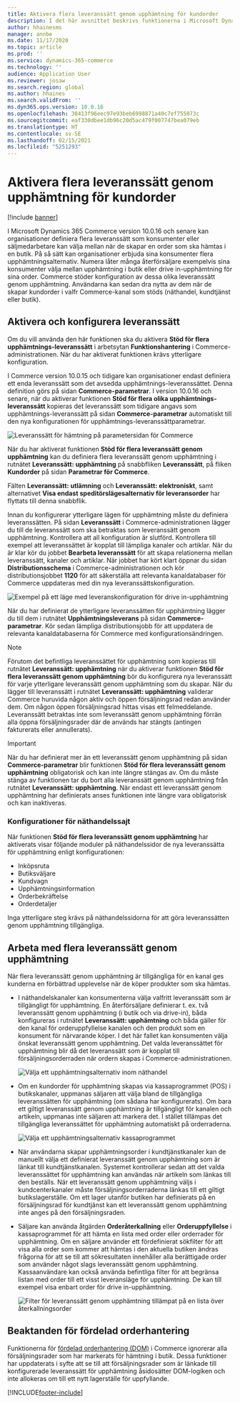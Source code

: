 ```yaml
---
title: Aktivera flera leveranssätt genom upphämtning för kundorder
description: I det här avsnittet beskrivs funktionerna i Microsoft Dynamics 365 Commerce som gör att du kan skapa kundorder för upphämtning i en butik.
author: hhainesms
manager: annbe
ms.date: 11/17/2020
ms.topic: article
ms.prod: ''
ms.service: dynamics-365-commerce
ms.technology: ''
audience: Application User
ms.reviewer: josaw
ms.search.region: global
ms.author: hhaines
ms.search.validFrom: ''
ms.dyn365.ops.version: 10.0.16
ms.openlocfilehash: 38413f96eec97e93beb6998871a40c7ef755073c
ms.sourcegitcommit: eaf330dbee1db96c20d5ac479f007747bea079eb
ms.translationtype: HT
ms.contentlocale: sv-SE
ms.lasthandoff: 02/15/2021
ms.locfileid: "5251293"
---
```

# <a name="enable-multiple-pickup-delivery-modes-for-customer-orders"></a>Aktivera flera leveranssätt genom upphämtning för kundorder

[!include [banner](includes/banner.md)]


I Microsoft Dynamics 365 Commerce version 10.0.16 och senare kan organisationer definiera flera leveranssätt som konsumenter eller säljmedarbetare kan välja mellan när de skapar en order som ska hämtas i en butik. På så sätt kan organisationer erbjuda sina konsumenter flera upphämtningsalternativ. Numera låter många återförsäljare exempelvis sina konsumenter välja mellan upphämtning i butik eller drive in-upphämtning för sina order. Commerce stöder konfiguration av dessa olika leveranssätt genom upphämtning. Användarna kan sedan dra nytta av dem när de skapar kundorder i valfr Commerce-kanal som stöds (näthandel, kundtjänst eller butik).

## <a name="enable-and-configure-pickup-delivery-modes"></a>Aktivera och konfigurera leveranssätt

Om du vill använda den här funktionen ska du aktivera **Stöd för flera upphämtnings-leveranssätt** i arbetsytan **Funktionshantering** i Commerce-administrationen. När du har aktiverat funktionen krävs ytterligare konfiguration.

I Commerce version 10.0.15 och tidigare kan organisationer endast definiera ett enda leveranssätt som det avsedda upphämtnings-leveranssättet. Denna definition görs på sidan **Commerce-parametrar**. I version 10.0.16 och senare, när du aktiverar funktionen **Stöd för flera olika upphämtnings-leveranssätt** kopieras det leveranssätt som tidigare angavs som upphämtnings-leveranssätt på sidan **Commerce-parametrar** automatiskt till den nya konfigurationen för upphämtnings-leveranssättparametrar.

![Leveranssätt för hämtning på parametersidan för Commerce](media/multiplepickupparameter.png)

När du har aktiverat funktionen **Stöd för flera leveranssätt genom upphämtning** kan du definiera flera leveranssätt genom upphämtning i rutnätet **Leveranssätt: upphämtning** på snabbfliken **Leveranssätt**, på fliken **Kundorder** på sidan **Parametrar för Commerce**.

Fälten **Leveranssätt: utlämning** och **Leveranssätt: elektroniskt**, samt alternativet **Visa endast speditörslägesalternativ för leveransorder** har flyttats till denna snabbflik.

Innan du konfigurerar ytterligare lägen för upphämtning måste du definiera leveranssätten. På sidan **Leveranssätt** i Commerce-administrationen lägger du till de leveranssätt som ska betraktas som leveranssätt genom upphämtning. Kontrollera att all konfiguration är slutförd. Kontrollera till exempel att leveranssättet är kopplat till lämpliga kanaler och artiklar. När du är klar kör du jobbet **Bearbeta leveranssätt** för att skapa relationerna mellan leveranssätt, kanaler och artiklar. När jobbet har kört klart öppnar du sidan **Distributionsschema** i Commerce-administrationen och kör distributionsjobbet **1120** för att säkerställa att relevanta kanaldatabaser för Commerce uppdateras med din nya leveranssättskonfiguration.

![Exempel på ett läge med leveranskonfiguration för drive in-upphämtning](media/pickupmodes.png)

När du har definierat de ytterligare leveranssätten för upphämtning lägger du till dem i rutnätet **Upphämtningsleverans** på sidan **Commerce-parametrar**. Kör sedan lämpliga distributionsjobb för att uppdatera de relevanta kanaldatabaserna för Commerce med konfigurationsändringen.

> [!NOTE]
> Förutom det befintliga leveranssättet för upphämtning som kopieras till rutnätet **Leveranssätt: upphämtning** när du aktiverar funktionen **Stöd för flera leveranssätt genom upphämtning** bör du konfigurera nya leveranssätt för varje ytterligare leveranssätt genom upphämtning som du skapar. När du lägger till leveranssätt i rutnätet **Leveranssätt: upphämtning** validerar Commerce huruvida någon aktiv och öppen försäljningsrad redan använder dem. Om någon öppen försäljningsrad hittas visas ett felmeddelande. Leveranssätt betraktas inte som leveranssätt genom upphämtning förrän alla öppna försäljningsrader där de används har stängts (antingen fakturerats eller annullerats).

> [!IMPORTANT]
> När du har definierat mer än ett leveranssätt genom upphämtning på sidan **Commerce-parametrar** blir funktionen **Stöd för flera leveranssätt genom upphämtning** obligatorisk och kan inte längre stängas av. Om du måste stänga av funktionen tar du bort alla leveranssätt genom upphämtning från rutnätet **Leveranssätt: upphämtning**. När endast ett leveranssätt genom upphämtning har definierats anses funktionen inte längre vara obligatorisk och kan inaktiveras.

### <a name="e-commerce-site-configurations"></a>Konfigurationer för näthandelssajt

När funktionen **Stöd för flera leveranssätt genom upphämtning** har aktiverats visar följande moduler på näthandelssidor de nya leveranssätta för upphämtning enligt konfigurationen:

- Inköpsruta
- Butiksväljare
- Kundvagn
- Upphämtningsinformation
- Orderbekräftelse
- Orderdetaljer

Inga ytterligare steg krävs på näthandelssidorna för att göra leveranssätten genom upphämtning tillgängliga.

## <a name="work-with-multiple-pickup-delivery-modes"></a>Arbeta med flera leveranssätt genom upphämtning

När flera leveranssätt genom upphämtning är tillgängliga för en kanal ges kunderna en förbättrad upplevelse när de köper produkter som ska hämtas. 

- I näthandelskanaler kan konsumenterna välja valfritt leveranssätt som är tillgängligt för upphämtning. En återförsäljare definierar t. ex. två leveranssätt genom upphämtning (i butik och via drive-in), båda konfigureras i rutnätet **Leveranssätt: upphämtning** och båda gäller för den kanal för orderuppfyllelse kanalen och den produkt som en konsument för närvarande köper. I det här fallet kan konsumenten välja önskat leveranssätt genom upphämtning. Det valda leveranssättet för upphämtning blir då det leveranssätt som är kopplat till försäljningsorderraden när ordern skapas i Commerce-administrationen.

    ![Välja ett upphämtningsalternativ inom näthandel](media/pickupecommerce.png)

- Om en kundorder för upphämtning skapas via kassaprogrammet (POS) i butikskanaler, uppmanas säljaren att välja bland de tillgängliga leveranssätten för upphämtning (om sådana har konfigurerats). Om bara ett giltigt leveranssätt genom upphämtning är tillgängligt för kanalen och artikeln, uppmanas inte säljaren att markera det. I stället tillämpas det tillgängliga leveranssättet för upphämtning automatiskt på orderraderna.

    ![Välja ett upphämtningsalternativ kassaprogrammet](media/pickuppos.png)

- När användarna skapar upphämtningsorder i kundtjänstkanaler kan de manuellt välja ett definierat leveranssätt genom upphämtning som är länkat till kundtjänstkanalen. Systemet kontrollerar sedan att det valda leveranssättet för upphämtning kan användas när artikeln som länkas till den beställs. När ett leveranssätt genom upphämtning väljs i kundcenterkanaler måste försäljningsorderraderna länkas till ett giltigt butikslagerställe. Om ett lager utanför butiken har definierats på en försäljningsrad för kundtjänst kan ett leveranssätt genom upphämtning inte anges på den försäljningsraden.
- Säljare kan använda åtgärden **Orderåterkallning** eller **Orderuppfyllelse** i kassaprogrammet för att hämta en lista med order eller orderrader för upphämtning. Om en säljare använder ett fördefinierat sökfilter för att visa alla order som kommer att hämtas i den aktuella butiken ändras frågorna för att se till att sökresultaten innehåller alla berättigade order som använder något slags leveranssätt genom upphämtning. Kassaanvändare kan också använda befintliga filter för att begränsa listan med order till ett visst leveransläge för upphämtning. De kan till exempel visa enbart order för drive in-upphämtning.

    ![Filter för leveranssätt genom upphämtning tillämpat på en lista över återkallningsorder](media/pickuprecallorder.png)

## <a name="considerations-for-distributed-order-management"></a>Beaktanden för fördelad orderhantering

Funktionerna för [fördelad orderhantering (DOM)](https://docs.microsoft.com/dynamics365/commerce/dom) i Commerce ignorerar alla försäljningsrader som har markerats för hämtning i butik. Dessa funktioner har uppdaterats i syfte att se till att försäljningsrader som är länkade till konfigurerade leveranssätt för upphämtning åsidosätter DOM-logiken och inte allokeras om till ett nytt lagerställe för uppfyllande.


[!INCLUDE[footer-include](../includes/footer-banner.md)]